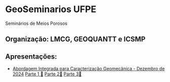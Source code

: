 # GeoSeminarios UFPE
Seminários de Meios Porosos

## Organização: LMCG, GEOQUANTT e ICSMP

## Apresentações:

- [Abordagem Integrada para Caracterização Geomecânica - Dezembro de 2024]()     [Parte 1 🎦](https://drive.google.com/file/d/1nrsL2VdZi5QMd-7A6UXuRZ3gj_8ECtix/view?usp=sharing)     [Parte 2🎦](https://drive.google.com/file/d/1E8bGVedPjoPx69NKFwQ3JuIl71x6C2v-/view?usp=sharing)     [Parte 3🎦](https://drive.google.com/file/d/1Kp447E0hWQmawtmL9DE7RgeBLOdsOFiV/view?usp=sharing)
